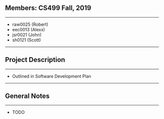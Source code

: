 
## Members: CS499 Fall, 2019
---
* raw0025 (Robert)
* eec0013 (Alexx)
* jsr0021 (John)
* sh0121 (Scott)
---

## Project Description 
---
* Outlined in Software Development Plan
---
## General Notes
---
* TODO